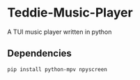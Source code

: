 # Teddie-Music-Player

A TUI music player written in python

## Dependencies

<code>pip install python-mpv npyscreen</code>
